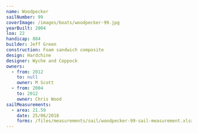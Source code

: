```yaml
---
name: Woodpecker
sailNumber: 99
coverImage: /images/boats/woodpecker-99.jpg
yearBuilt: 2004
loa: 22
handicap: 884
builder: Jeff Green
construction: Foam sandwich composite
design: Hardchine
designer: Wyche and Coppock
owners:
  - from: 2012
    to: null
    owner: M Scott
  - from: 2004
    to: 2012
    owner: Chris Wood
sailMeasurements:
  - area: 21.59
    date: 25/06/2018
    forms: /files/measurements/sail/woodpecker-99-sail-measurement.xlsx
---
```

